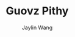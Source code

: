 ---
title: "Guovz Pithy"
github: https://github.com/guovz/pithy
demo: http://www.guovz.com
author: Jaylin Wang
ssg:
  - Jekyll
cms:
  - No Cms
---